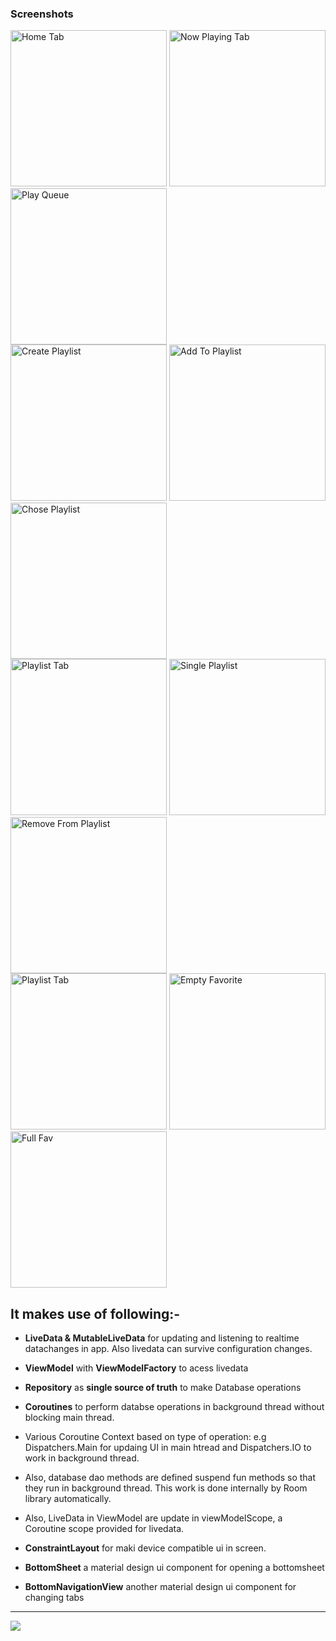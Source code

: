 

<h3>Screenshots</h3>

<div class="row">
      <img src="/screenshots/4.jpeg" width="250" title="Home Tab">
      <img src="/screenshots/7.jpeg" width="250" title="Now Playing Tab">     
      <img src="/screenshots/8.jpeg" width="250" title="Play Queue">
</div>


<div class="row">
      <img src="/screenshots/10.jpeg" width="250" title="Create Playlist">
      <img src="/screenshots/5.jpeg" width="250" title="Add To Playlist">     
      <img src="/screenshots/6.jpeg" width="250" title="Chose Playlist">
</div>


<div class="row">
      <img src="/screenshots/11.jpeg" width="250" title="Playlist Tab">
      <img src="/screenshots/14.jpeg" width="250" title="Single Playlist">     
      <img src="/screenshots/15.jpeg" width="250" title="Remove From Playlist">
</div>


<div class="row">
      <img src="/screenshots/11.jpeg" width="250" title="Playlist Tab">
      <img src="/screenshots/12.jpeg" width="250" title="Empty Favorite">     
      <img src="/screenshots/13.jpeg" width="250" title="Full Fav">
</div>

## It makes use of following:-
- **LiveData & MutableLiveData** for updating and listening to realtime datachanges in app. Also livedata can survive configuration changes.
- **ViewModel** with **ViewModelFactory** to acess livedata
- **Repository** as **single source of truth** to make Database operations
- **Coroutines** to perform databse operations in background thread without blocking main thread.
- Various Coroutine Context based on type of operation: e.g Dispatchers.Main for updaing UI in main htread and Dispatchers.IO to work in background thread.
- Also, database dao methods are defined suspend fun methods so that they run in background thread. This work is done internally by Room library automatically.
- Also, LiveData in ViewModel are update in viewModelScope, a Coroutine scope provided for livedata.

- **ConstraintLayout** for maki device compatible ui in screen.
- **BottomSheet** a material design ui component for opening a bottomsheet
- **BottomNavigationView** another material design ui component for changing tabs

***
<p> <img src="https://developer.android.com/codelabs/android-training-livedata-viewmodel/img/fd28069527c8d615.png"> </p>
